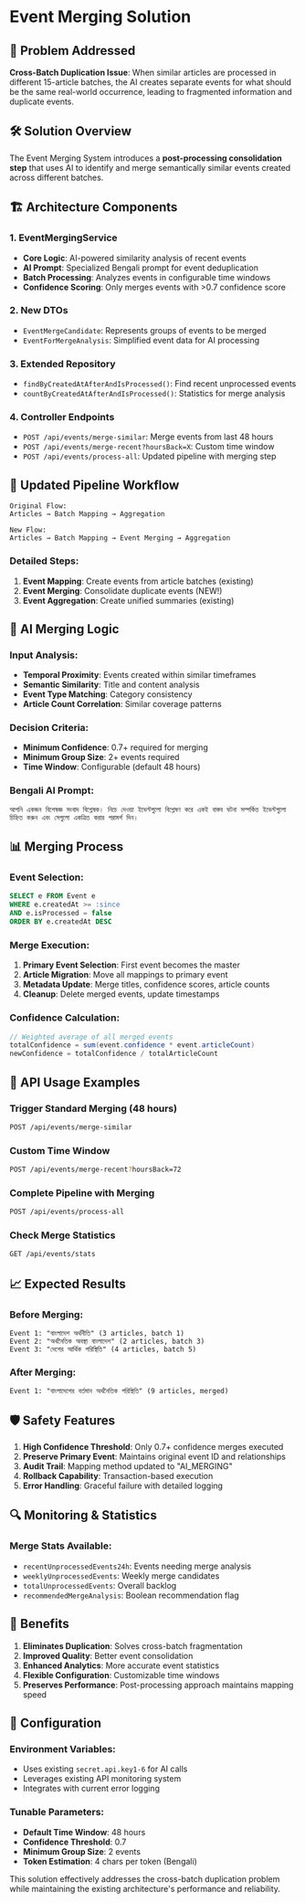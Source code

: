 # Event Merging Solution

## 🚨 Problem Addressed

**Cross-Batch Duplication Issue**: When similar articles are processed in different 15-article batches, the AI creates
separate events for what should be the same real-world occurrence, leading to fragmented information and duplicate
events.

## 🛠️ Solution Overview

The Event Merging System introduces a **post-processing consolidation step** that uses AI to identify and merge
semantically similar events created across different batches.

## 🏗️ Architecture Components

### 1. **EventMergingService**

- **Core Logic**: AI-powered similarity analysis of recent events
- **AI Prompt**: Specialized Bengali prompt for event deduplication
- **Batch Processing**: Analyzes events in configurable time windows
- **Confidence Scoring**: Only merges events with >0.7 confidence score

### 2. **New DTOs**

- `EventMergeCandidate`: Represents groups of events to be merged
- `EventForMergeAnalysis`: Simplified event data for AI processing

### 3. **Extended Repository**

- `findByCreatedAtAfterAndIsProcessed()`: Find recent unprocessed events
- `countByCreatedAtAfterAndIsProcessed()`: Statistics for merge analysis

### 4. **Controller Endpoints**

- `POST /api/events/merge-similar`: Merge events from last 48 hours
- `POST /api/events/merge-recent?hoursBack=X`: Custom time window
- `POST /api/events/process-all`: Updated pipeline with merging step

## 🔄 Updated Pipeline Workflow

```
Original Flow:
Articles → Batch Mapping → Aggregation

New Flow:
Articles → Batch Mapping → Event Merging → Aggregation
```

### Detailed Steps:

1. **Event Mapping**: Create events from article batches (existing)
2. **Event Merging**: Consolidate duplicate events (NEW!)
3. **Event Aggregation**: Create unified summaries (existing)

## 🤖 AI Merging Logic

### Input Analysis:

- **Temporal Proximity**: Events created within similar timeframes
- **Semantic Similarity**: Title and content analysis
- **Event Type Matching**: Category consistency
- **Article Count Correlation**: Similar coverage patterns

### Decision Criteria:

- **Minimum Confidence**: 0.7+ required for merging
- **Minimum Group Size**: 2+ events required
- **Time Window**: Configurable (default 48 hours)

### Bengali AI Prompt:

```bengali
আপনি একজন বিশেষজ্ঞ সংবাদ বিশ্লেষক। নিচে দেওয়া ইভেন্টগুলো বিশ্লেষণ করে একই বাস্তব ঘটনা সম্পর্কিত ইভেন্টগুলো চিহ্নিত করুন এবং সেগুলো একত্রিত করার পরামর্শ দিন।
```

## 📊 Merging Process

### Event Selection:

```sql
SELECT e FROM Event e 
WHERE e.createdAt >= :since 
AND e.isProcessed = false 
ORDER BY e.createdAt DESC
```

### Merge Execution:

1. **Primary Event Selection**: First event becomes the master
2. **Article Migration**: Move all mappings to primary event
3. **Metadata Update**: Merge titles, confidence scores, article counts
4. **Cleanup**: Delete merged events, update timestamps

### Confidence Calculation:

```java
// Weighted average of all merged events
totalConfidence = sum(event.confidence * event.articleCount)
newConfidence = totalConfidence / totalArticleCount
```

## 🚀 API Usage Examples

### Trigger Standard Merging (48 hours)

```bash
POST /api/events/merge-similar
```

### Custom Time Window

```bash
POST /api/events/merge-recent?hoursBack=72
```

### Complete Pipeline with Merging

```bash
POST /api/events/process-all
```

### Check Merge Statistics

```bash
GET /api/events/stats
```

## 📈 Expected Results

### Before Merging:

```
Event 1: "বাংলাদেশ অর্থনীতি" (3 articles, batch 1)
Event 2: "অর্থনৈতিক অবস্থা বাংলাদেশ" (2 articles, batch 3)
Event 3: "দেশের আর্থিক পরিস্থিতি" (4 articles, batch 5)
```

### After Merging:

```
Event 1: "বাংলাদেশের বর্তমান অর্থনৈতিক পরিস্থিতি" (9 articles, merged)
```

## 🛡️ Safety Features

1. **High Confidence Threshold**: Only 0.7+ confidence merges executed
2. **Preserve Primary Event**: Maintains original event ID and relationships
3. **Audit Trail**: Mapping method updated to "AI_MERGING"
4. **Rollback Capability**: Transaction-based execution
5. **Error Handling**: Graceful failure with detailed logging

## 🔍 Monitoring & Statistics

### Merge Stats Available:

- `recentUnprocessedEvents24h`: Events needing merge analysis
- `weeklyUnprocessedEvents`: Weekly merge candidates
- `totalUnprocessedEvents`: Overall backlog
- `recommendedMergeAnalysis`: Boolean recommendation flag

## 🎯 Benefits

1. **Eliminates Duplication**: Solves cross-batch fragmentation
2. **Improved Quality**: Better event consolidation
3. **Enhanced Analytics**: More accurate event statistics
4. **Flexible Configuration**: Customizable time windows
5. **Preserves Performance**: Post-processing approach maintains mapping speed

## 🔧 Configuration

### Environment Variables:

- Uses existing `secret.api.key1-6` for AI calls
- Leverages existing API monitoring system
- Integrates with current error logging

### Tunable Parameters:

- **Default Time Window**: 48 hours
- **Confidence Threshold**: 0.7
- **Minimum Group Size**: 2 events
- **Token Estimation**: 4 chars per token (Bengali)

This solution effectively addresses the cross-batch duplication problem while maintaining the existing architecture's
performance and reliability.